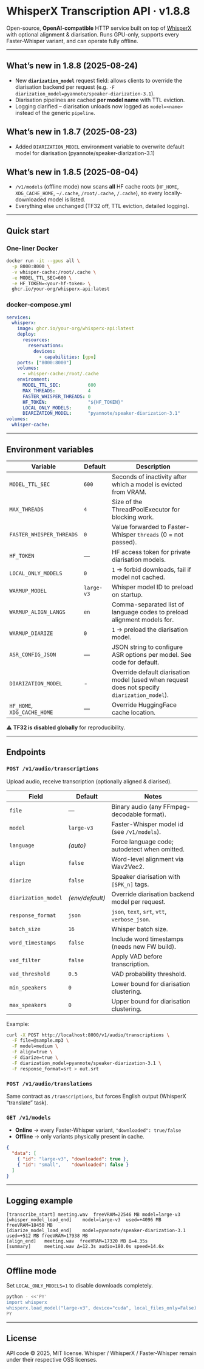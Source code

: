# WhisperX Transcription API · v1.8.8

Open-source, **OpenAI-compatible** HTTP service built on top of [WhisperX](https://github.com/m-bain/whisperX) with optional alignment & diarisation.
Runs GPU-only, supports every Faster-Whisper variant, and can operate fully offline.

---

## What’s new in 1.8.8  (2025-08-24)

* New **`diarization_model`** request field:
  allows clients to override the diarisation backend per request
  (e.g. `-F diarization_model=pyannote/speaker-diarization-3.1`).
* Diarisation pipelines are cached **per model name** with TTL eviction.
* Logging clarified – diarisation unloads now logged as
  `model=<name>` instead of the generic `pipeline`.

## What’s new in 1.8.7  (2025-08-23)

* Added `DIARIZATION_MODEL` environment variable to overwrite default model for diarisation (pyannote/speaker-diarization-3.1)

## What’s new in 1.8.5 (2025-08-04)

* `/v1/models` (offline mode) now scans **all** HF cache roots
  (`HF_HOME`, `XDG_CACHE_HOME`, `~/.cache`, `/root/.cache`, `/.cache`), so
  every locally-downloaded model is listed.
* Everything else unchanged (TF32 off, TTL eviction, detailed logging).

---

## Quick start

### One-liner Docker

```bash
docker run -it --gpus all \
  -p 8000:8000 \
  -v whisper-cache:/root/.cache \
  -e MODEL_TTL_SEC=600 \
  -e HF_TOKEN=<your-hf-token> \
  ghcr.io/your-org/whisperx-api:latest
```

### docker-compose.yml

```yaml
services:
  whisperx:
    image: ghcr.io/your-org/whisperx-api:latest
    deploy:
      resources:
        reservations:
          devices:
            - capabilities: [gpu]
    ports: ["8000:8000"]
    volumes:
      - whisper-cache:/root/.cache
    environment:
      MODEL_TTL_SEC:          600
      MAX_THREADS:            4
      FASTER_WHISPER_THREADS: 0
      HF_TOKEN:               "${HF_TOKEN}"
      LOCAL_ONLY_MODELS:      0
      DIARIZATION_MODEL:      "pyannote/speaker-diarization-3.1"
volumes:
  whisper-cache:
```

---

## Environment variables

| Variable                    | Default    | Description                                                                                  |
| --------------------------- | ---------- | -------------------------------------------------------------------------------------------- |
| `MODEL_TTL_SEC`             | `600`      | Seconds of inactivity after which a model is evicted from VRAM.                              |
| `MAX_THREADS`               | `4`        | Size of the ThreadPoolExecutor for blocking work.                                            |
| `FASTER_WHISPER_THREADS`    | `0`        | Value forwarded to Faster-Whisper `threads` (0 = not passed).                                |
| `HF_TOKEN`                  | —          | HF access token for private diarisation models.                                              |
| `LOCAL_ONLY_MODELS`         | `0`        | `1` → forbid downloads, fail if model not cached.                                            |
| `WARMUP_MODEL`              | `large-v3` | Whisper model ID to preload on startup.                                                      |
| `WARMUP_ALIGN_LANGS`        | `en`       | Comma-separated list of language codes to preload alignment models for.                      |
| `WARMUP_DIARIZE`            | `0`        | `1` → preload the diarisation model.                                                         |
| `ASR_CONFIG_JSON`           | —          | JSON string to configure ASR options per model. See code for default.                        |
| `DIARIZATION_MODEL`         | -          | Override default diarisation model (used when request does not specify `diarization_model`). |
| `HF_HOME`, `XDG_CACHE_HOME` | —          | Override HuggingFace cache location.                                                         |

⚠️ **TF32 is disabled globally** for reproducibility.

---

## Endpoints

### `POST /v1/audio/transcriptions`

Upload audio, receive transcription (optionally aligned & diarised).

| Field               | Default         | Notes                                           |
| ------------------- | --------------- | ----------------------------------------------- |
| `file`              | —               | Binary audio (any FFmpeg-decodable format).     |
| `model`             | `large-v3`      | Faster-Whisper model id (see `/v1/models`).     |
| `language`          | *(auto)*        | Force language code; autodetect when omitted.   |
| `align`             | `false`         | Word-level alignment via Wav2Vec2.              |
| `diarize`           | `false`         | Speaker diarisation with `[SPK_n]` tags.        |
| `diarization_model` | *(env/default)* | Override diarisation backend model per request. |
| `response_format`   | `json`          | `json`, `text`, `srt`, `vtt`, `verbose_json`.   |
| `batch_size`        | `16`            | Whisper batch size.                             |
| `word_timestamps`   | `false`         | Include word timestamps (needs new FW build).   |
| `vad_filter`        | `false`         | Apply VAD before transcription.                 |
| `vad_threshold`     | `0.5`           | VAD probability threshold.                      |
| `min_speakers`      | `0`             | Lower bound for diarisation clustering.         |
| `max_speakers`      | `0`             | Upper bound for diarisation clustering.         |

Example:

```bash
curl -X POST http://localhost:8000/v1/audio/transcriptions \
  -F file=@sample.mp3 \
  -F model=medium \
  -F align=true \
  -F diarize=true \
  -F diarization_model=pyannote/speaker-diarization-3.1 \
  -F response_format=srt > out.srt
```

### `POST /v1/audio/translations`

Same contract as `/transcriptions`, but forces English output
(WhisperX “translate” task).

### `GET /v1/models`

* **Online** → every Faster-Whisper variant, `"downloaded": true/false`
* **Offline** → only variants physically present in cache.

```json
{
  "data": [
    { "id": "large-v3", "downloaded": true },
    { "id": "small",    "downloaded": false }
  ]
}
```

---

## Logging example

```
[transcribe_start] meeting.wav  freeVRAM=22546 MB model=large-v3
[whisper_model_load_end]    model=large-v3  used=+4096 MB  freeVRAM=18450 MB
[diarize_model_load_end]    model=pyannote/speaker-diarization-3.1  used=+512 MB freeVRAM=17938 MB
[align_end]   meeting.wav  freeVRAM=17320 MB Δ=4.35s
[summary]     meeting.wav Δ=12.3s audio=180.0s speed=14.6x
```

---

## Offline mode

Set `LOCAL_ONLY_MODELS=1` to disable downloads completely.

```bash
python - <<'PY'
import whisperx
whisperx.load_model("large-v3", device="cuda", local_files_only=False)
PY
```

---

## License

API code © 2025, MIT license.
Whisper / WhisperX / Faster-Whisper remain under their respective OSS licenses.

